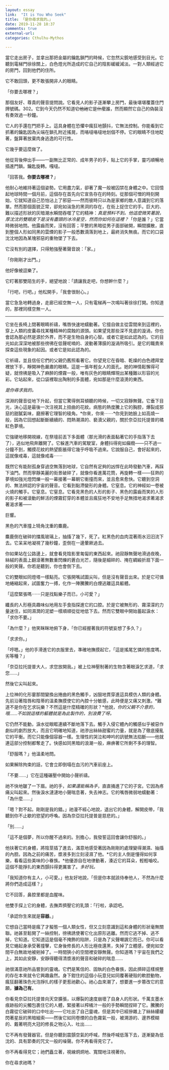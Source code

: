 ```yaml
---
layout: essay
link:  "It is You Who Seek"
title: 「是你尋求我的。」
date: 2019-11-28 18:37
comments: true
external-url:
categories: Cthulhu-Mythos

---
```

當它走出房子，並拿出那把金屬的鑰匙鎖門的時候，它忽然尖銳地感受到目光。它聽到電梯門徐徐關上，白色燈光所造成的它自己的陰影緩緩減淡。一對人類經過它的房門，回到他們的住所。

它不敢回頭，更不敢張開非人的眼睛。

「你要去哪裡？」

那個友好、尊貴的聲音提問說。它看見人的影子逐漸攀上房門，最後堪堪覆蓋住門牌號碼。302。它到今天仍然不知道~~它他祂~~它是~~什麼~~誰，然而顯然它自己的偽裝沒有奏效過一秒鐘。

它人的手還在門把手上。這具身體在恐懼中瘋狂地顫抖，它無法控制。你能看到它抓著的鑰匙因為尖端在鎖孔附近搖晃，而咯噠咯噠地划個不停。它的眼睛不住地眨著，盤算著放棄肉身逃逸的可行性。

它幾乎要這麼做了。

他從背後伸出手——一副無比正常的、成年男子的手，貼上它的手掌，靈巧順暢地插進門鎖。鑰匙旋轉。嘎噠。

「回答我。**你要去哪裡？**」

他耐心地維持著這個姿勢。它用盡力氣，卻著了魔一般被囚禁在身體之中。它回憶起地球時間一個月前，這個存在首先向它宣告存在的時刻。從那個可憎的時刻開始，它就知道自己恐怕沾上了邪惡——然而彼時只以為是家鄉的敵人意識到它的落單。然而那個面貌正常，卻宛如湍急的黑洞的存在，在街上捉住它的手。巨大的、難以描述形狀的灰暗潮水瞬間吞噬了它的精神：*真是預料不到。*他這麼微笑著說，厚沈沈的雙眼皮下是沒有盡頭的冰冷星空，然而*你如何在這裡？*「你是誰？」它當時微弱地問。他露齒而笑，沒有回答；平整的黑暗從男子面部破開，瞬間擴散，直到整個人形如同黑的雲煙的影子一般悉數滴落到地上，最終消失無痕。而它的口袋沈沈地因為某塊邪惡的重物墜了下去。

它沒有別的選擇，只得勉強壓著聲音說：「家。」

「你剛剛才出門。」

他好像被逗樂了。

它盯著那雙陌生的手，絕望地說：「請讓我走吧，你想幹什麼？」

「行吧，行吧。」他松開手，「我會很耐心。」

當它急急地轉過身，走廊已經空無一人，只有電梯再一次鳴叫著徐徐打開。你知道的，那裡同樣空無一人。

***

它坐在長椅上閉著眼睛祈禱，嘴唇快速地蠕動著。它擅自做主從雲間來到這裡的，穿上人類的皮囊尋找某種精神的腐蝕的源頭。如果望見那些深不見底的漩渦，你也會認為那必然是源於外界，而不是生物自身的心智。或者它是如此認為的。它的目光如此深深地被那些徬彿在低聲呢喃的、波動著薄膜的漩渦所吸引。是它的職責來探查這些現象的起因。或者它是如此認為的。

它祈禱，並且信任它們的父親仍舊照看著它。你望見它在昏暗、乾燥的白色禮拜堂裡放下手，睜開神色嚴肅的眼睛。這是一張年輕女人的面孔。她的神情鬆懈得可疑，就徬彿是吸入了麻醉的煙霧一般，唯有灰色的眼睛輝現出某種難以形容的光彩。它站起來，從口袋裡取出陶制的多面體，宛如那是什麼滾燙的東西。

*是你尋求我的。*

深淵的聲音從地下升起，但當它驚得側耳傾聽的時候，一切又寂靜無聲。它垂下目光，決心這是最後一次注視其上扭曲的花紋。病態的熱度騰上它的胸腔，爆裂成邪惡的甜膩氣味，磨擦著它理智的稜角。*你來，你來⋯⋯*你見到她臉上如高燒一般，因為它回想起斷斷續續的、悶熱潮濕的、褻瀆父親的，關於奈亞拉托提普的橘紅色夢境。

它強硬地移開視線，在祭壇前丟下多面體（那光滑的表面黏著它的手指落下去了），逃似地飛奔離開了。它躲進汽車的駕駛室，身體抖得宛如癲癇——只不過一分鐘不到，觸摸花紋的熱望膨脹得它幾乎呼吸不過來。它說服自己，會好起來的，這就像戒毒，這就像戒毒⋯⋯

既然它有能耐孤身穿過空無落到地球，它自然有足夠的凶悍在此時發動汽車，再踩下油門。然而寧靜美麗的街景破碎了，就像你看進萬花筒，再旋轉一樣——狂熱的夢境如強光燈閃爍一般一幕接著一幕朝它衝撞而來，並且愈來愈快。它聽到空洞的、無法辨認的宇宙的聲音。它看到黏滯變形的身體。它窒息。它的神經如一卷被火燒的觸手。它窒息。它窒息。它看見黑色的人形的影子、黑色的露齒而笑的人形的影子和被滾動的鮮活的煙霧釘穿的本體並且瘋狂地不安地手足無措地渴求著渴求著渴求著——

巨響。

黑色的汽車撞上犄角沈重的麋鹿。

麋鹿倒在破碎的擋風玻璃上，抽搐了幾下，死了。紅黑色的血肉混著雨水汩汩流下去。它呆呆地凝視了幾秒鐘，歪倒在一邊暈厥過去。

你如果站在公路邊上，就會看見陰影里匍匐的東西起來。祂寂靜無聲地滑過夜晚，絲絨的表面上翻滾著無數重閃爍的蒼白光芒，隨後是細碎的、掩在綢緞折扇下面一般的笑聲。你若是聽到，你也會倒下去。

它的雙眼如同燈塔一樣點亮。它張開嘴試圖尖叫，但是沒有聲音出來。於是它可憐地蜷縮起來，試圖奮力一搏，化作一陣騰騰的白煙逃離這具軀體。

「這麼緊張嗎⋯⋯只是找點樂子而已，小可愛？」

纖長的人形極具趣味似地用左手食指探進它的口腔。於是它被無形的、霧濛濛的力量迷住，如同濕潤的泥塑一樣順順從從地低下去。然而它雙眼中開始蓄起淚水：「求你不要。」

「為什麼？」他笑眯眯地俯下身，「你已經握著我的符號妄想了多久？」

「求求你。」

「哼嗯。」他的手滑進它的衣服里去，準確地撫摸起它，「這是搖尾乞憐的態度嗎，劣等種？」

「奈亞拉托提普大人，求您放開我。」被上位神壓制著的生物含著眼淚乞求道，「求您……」

然後它尖叫起來。

上位神的化形霎那間變換出捲曲的黑色觸手，凶狠地貫穿進這具模仿人類的身體。先前沿著陰唇和陰蒂的溫柔撫摸使它的內腔十分敏感，此時便是又痛又刺激。*難道不是你在乞求玩樂？不然這是什麼精確的形狀？*他說，*你的父親不介意的，哦……不如說這樣的軀體就是為此製作的，別浪費了呀。*

它仍然不能動，淚水從眼眶連續不斷地落下去。觸手入侵它體內的觸感似乎被惡作劇似的劇烈放大，而且它明確地知道，祂滲出絲絲甜蜜的力量，就是為了徹底擾亂它的平衡。而它只能像個容器一樣。生理性的哭泣和呻吟的訊號無法掐斷——他就連這部分控制都奪走了。快感如同黑暗的浪潮一般，麻痹著它所剩不多的理智。

「舒服嗎？」他溫柔地問。

如果解除拘束的話，它會立即倒塌在血污的汽車前座上。

「不要……」它在這種碾壓中開始小聲祈禱。

祂不快地皺了一下眉。祂的手，*如果還能稱為手*，直直捅進了它的子宮。它因為疼痛尖叫起來。然後淚水漣漣地小聲喘息著，失去神志。它的嘴唇微弱地蠕動著：「為什麼……」

「嗯？對不起。剛剛是我的錯。」祂漫不經心地說，退出它的身體，解開皮帶，「我聽到你不止歇的慾望的呼喚。因為奈亞拉托提普是慈悲的。」

「別……」

「這不是個夢，所以你醒不過來的。別擔心，我發誓這回會讓你舒服的。」

他扶著它的身體，將陰莖插了進去，滿意地感受著因為剛剛的處理變得潮濕、抽搐的內腔。因為之前的痛苦，漿液多到立刻浸濕了他。*它的主人倒是懂得如何享樂，看看這些美味的小眷族。*他優游自在地律動著，湊近它的耳朵，輕輕嚙咬。這個不能掙扎的東西顫抖得更厲害了。*多好玩。*

「我知道你有主人，小可愛。」他友好地說，「但是你本就該侍奉他人，不然為什麼將你們造成這樣？」

它不回答，鼻腔里都是血腥味。

他雙手探上它的身體，去撫弄擠壓它的乳頭：「行啦，承認吧。

「承認你生來就是**容器**。」

它想自己當時是瘋了才擬態一個人類女性，但又立刻意識到這和身體的形狀毫無關聯。祂甚至鬆開了一絲控制，徬彿誘使著它化出原形逃離。然而它逃不掉、逃不掉，它知道。它知道這是個毫不掩飾的陷阱，只是為了尖聲嘲諷它而已。你可以看見它蜷起身承受著撞擊，它身後修長的人形比極夜還黑，失掉了立體感，便宛如空間平白無故地被剜掉了。一時間狹小的空間裡安靜無聲。你知道嗎？宇宙在我們之上，其如此安靜，安靜得聽得清漿液的聲音和破碎的喘息……

祂很滿意祂所品嘗到的靈魂。它們是篤信的、固執的白色眷族，因此擠碎這樣規整的存在本來就令它興趣盎然。身下鉗住的這個小玩意兒如同覆著硬殼的軟腔動物，瘋狂翻著珠色光泡掙扎的樣子更惹祂歡心。祂心血來潮了，想要進一步篡改它的意願，**據為己有**。

你看見奈亞拉托提普向天空擴張，以爆裂的速度崩壞了自身人的形狀。千萬支墨水痕跡般的尖觸包裹住它的人體，緊接著以榨橘汁一般的手勢瞬間捏碎了它。騰騰的白霧從它破碎的口中吐出——它吐出了自己靈魂，但是其中已經摻雜上了絲絲縷縷閃著星辰的黑暗細索——然後它如同卷煙的白色霧氣一般，被溯游的、邊界模糊的、戴著明亮大冠的修長之物沁入、吐出……

它不再有發聲器官。但是你聽到震顫空氣的呼喊，然後呼喊低落下去，逐漸變為低沈的、具有節奏的咒文一般的噪聲。你不再看得見它了。

你不再看得見它；祂們矗立著，視線炯炯地、寬闊地注視著你。

你在尋求祂嗎？
